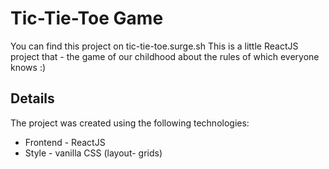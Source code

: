 # Tic-Tie-Toe Game

You can find this project on tic-tie-toe.surge.sh
This is a little ReactJS project that - the game of our childhood about the rules of which everyone knows :)
## [](https://github.com/tatiana-kahana/adopt-a-pet#details)Details
The project was created using the following technologies:
-   Frontend - ReactJS
-   Style - vanilla CSS (layout- grids)
